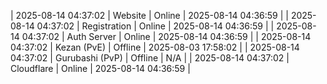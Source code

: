 | 2025-08-14 04:37:02 | Website | Online | 2025-08-14 04:36:59 |
| 2025-08-14 04:37:02 | Registration | Online | 2025-08-14 04:36:59 |
| 2025-08-14 04:37:02 | Auth Server | Online | 2025-08-14 04:36:59 |
| 2025-08-14 04:37:02 | Kezan (PvE) | Offline | 2025-08-03 17:58:02 |
| 2025-08-14 04:37:02 | Gurubashi (PvP) | Offline | N/A |
| 2025-08-14 04:37:02 | Cloudflare | Online | 2025-08-14 04:36:59 |
